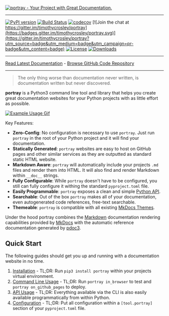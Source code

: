 [![portray - Your Project with Great Documentation.](https://raw.github.com/timothycrosley/portray/master/art/logo.png)](https://timothycrosley.github.io/portray/)
_________________

[![PyPI version](https://badge.fury.io/py/portray.svg)](http://badge.fury.io/py/portray)
[![Build Status](https://travis-ci.org/timothycrosley/portray.svg?branch=master)](https://travis-ci.org/timothycrosley/portray)
[![codecov](https://codecov.io/gh/timothycrosley/portray/branch/master/graph/badge.svg)](https://codecov.io/gh/timothycrosley/portray)
[![Join the chat at https://gitter.im/timothycrosley/portray](https://badges.gitter.im/timothycrosley/portray.svg)](https://gitter.im/timothycrosley/portray?utm_source=badge&utm_medium=badge&utm_campaign=pr-badge&utm_content=badge)
[![License](https://img.shields.io/github/license/mashape/apistatus.svg)](https://pypi.python.org/pypi/hug/)
[![Downloads](https://pepy.tech/badge/portray)](https://pepy.tech/project/portray)
_________________

[Read Latest Documentation](https://timothycrosley.github.io/portray/) - [Browse GitHub Code Repository](https://github.com/timothycrosley/portray/)
_________________

> The only thing worse than documentation never written, is documentation written but never discovered.

**portray** is a Python3 command line tool and library that helps you create great documentation websites for your Python projects with as little effort as possible.

[![Example Usage Gif](https://raw.githubusercontent.com/timothycrosley/portray/master/art/example.gif)](https://raw.githubusercontent.com/timothycrosley/portray/master/art/example.gif)

Key Features:

* **Zero-Config**: No configuration is necessary to use `portray`. Just run `portray` in the root of your Python project and it will find your documentation.
* **Statically Generated**: `portray` websites are easy to host on GitHub pages and other similar services as they are outputted as standard static HTML website.
* **Markdown Aware**: `portray` will automatically include your projects `.md` files and render them into HTML. It will also find and render Markdown within `__doc__` strings.
* **Fully Configurable**: While `portray` doesn't have to be configured, you still can fully configure it withing the standard `pyproject.toml` file.
* **Easily Programmable**: `portray` exposes a clean and simple [Python API](https://timothycrosley.github.io/portray/reference/portray/api/).
* **Searchable**: Out of the box `portray` makes all of your documentation, even autogenerated code references, free-text searchable.
* **Themeable**: `portray` is compatible with all existing [MkDocs Themes](https://github.com/mkdocs/mkdocs/wiki/MkDocs-Themes).

Under the hood portray combines the [Markdown](https://commonmark.org/help/) documentation rendering capabilities provided by [MkDocs](https://www.mkdocs.org/)
with the automatic reference documentation generated by [pdoc3](https://pdoc3.github.io/pdoc/).

## Quick Start

The following guides should get you up and running with a documentation website in no time.

1. [Installation](https://timothycrosley.github.io/portray/docs/quick_start/1.-installation/) - TL;DR: Run `pip3 install portray` within your projects virtual environment.
2. [Command Line Usage](https://timothycrosley.github.io/portray/docs/quick_start/2.-cli/) - TL;DR: Run `portray in_browser` to test and `portray on_github_pages` to deploy.
3. [API Usage](https://timothycrosley.github.io/portray/docs/quick_start/3.-api/) - TL;DR: Everything available via the CLI is also easily available programmatically from within Python.
4. [Configuration](https://timothycrosley.github.io/portray/docs/quick_start/4.-configuration/) - TL;DR: Put all configuration within a `[tool.portray]` section of your `pyproject.toml` file.
